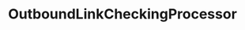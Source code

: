 ---
optionsClassName: OutboundLinkCheckingProcessorOptions
optionsClassFullName: MigrationTools.Clients.AzureDevops.Rest.Processors.OutboundLinkCheckingProcessorOptions
configurationSamples:
- name: defaults
  description: 
  code: There are no defaults! Check the sample for options!
  sampleFor: MigrationTools.Clients.AzureDevops.Rest.Processors.OutboundLinkCheckingProcessorOptions
- name: sample
  description: 
  code: There is no sample, but you can check the classic below for a general feel.
  sampleFor: MigrationTools.Clients.AzureDevops.Rest.Processors.OutboundLinkCheckingProcessorOptions
- name: classic
  description: 
  code: >-
    {
      "$type": "OutboundLinkCheckingProcessorOptions",
      "Enabled": false,
      "WIQLQuery": null,
      "ResultFileName": null,
      "SourceName": null,
      "TargetName": null
    }
  sampleFor: MigrationTools.Clients.AzureDevops.Rest.Processors.OutboundLinkCheckingProcessorOptions
description: missing XML code comments
className: OutboundLinkCheckingProcessor
typeName: Processors
architecture: 
options:
- parameterName: Enabled
  type: Boolean
  description: If set to `true` then the processor will run. Set to `false` and the processor will not run.
  defaultValue: missing XML code comments
- parameterName: ResultFileName
  type: String
  description: missing XML code comments
  defaultValue: missing XML code comments
- parameterName: SourceName
  type: String
  description: missing XML code comments
  defaultValue: missing XML code comments
- parameterName: TargetName
  type: String
  description: missing XML code comments
  defaultValue: missing XML code comments
- parameterName: WIQLQuery
  type: String
  description: missing XML code comments
  defaultValue: missing XML code comments
status: missing XML code comments
processingTarget: missing XML code comments
classFile: /src/MigrationTools.Clients.AzureDevops.Rest/Processors/OutboundLinkCheckingProcessor.cs
optionsClassFile: /src/MigrationTools.Clients.AzureDevops.Rest/Processors/OutboundLinkCheckingProcessorOptions.cs

redirectFrom:
- /Reference/Processors/OutboundLinkCheckingProcessorOptions/
layout: reference
toc: true
permalink: /Reference/Processors/OutboundLinkCheckingProcessor/
title: OutboundLinkCheckingProcessor
categories:
- Processors
- 
topics:
- topic: notes
  path: /docs/Reference/Processors/OutboundLinkCheckingProcessor-notes.md
  exists: false
  markdown: ''
- topic: introduction
  path: /docs/Reference/Processors/OutboundLinkCheckingProcessor-introduction.md
  exists: false
  markdown: ''

---